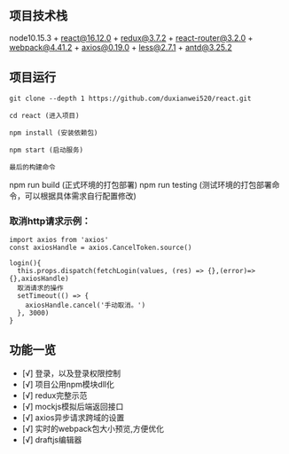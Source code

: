## 项目技术栈

node10.15.3 + react@16.12.0 + redux@3.7.2 + react-router@3.2.0 + webpack@4.41.2 + axios@0.19.0 + less@2.7.1 + antd@3.25.2

## 项目运行


```
git clone --depth 1 https://github.com/duxianwei520/react.git  

cd react (进入项目)

npm install (安装依赖包)

npm start (启动服务)

最后的构建命令
```
npm run build (正式环境的打包部署)
npm run testing (测试环境的打包部署命令，可以根据具体需求自行配置修改)


### 取消http请求示例：
```
import axios from 'axios'
const axiosHandle = axios.CancelToken.source()

login(){
  this.props.dispatch(fetchLogin(values, (res) => {},(error)=>{},axiosHandle)
  取消请求的操作
  setTimeout(() => {
    axiosHandle.cancel('手动取消。')
  }, 3000)
}

```


## 功能一览
- [√] 登录，以及登录权限控制
- [√] 项目公用npm模块dll化
- [√] redux完整示范
- [√] mockjs模拟后端返回接口
- [√] axios异步请求跨域的设置
- [√] 实时的webpack包大小预览,方便优化
- [√] draftjs编辑器
